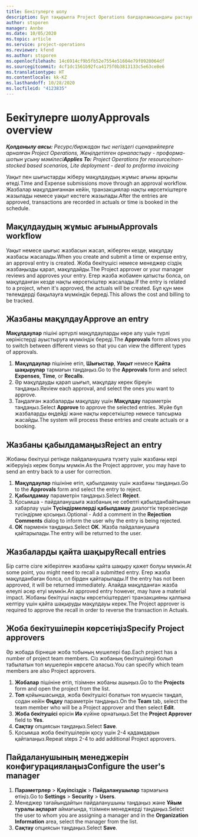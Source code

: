 ```yaml
---
title: Бекітулерге шолу
description: Бұл тақырыпта Project Operations бағдарламасындағы растаулармен жұмыс істеу туралы ақпарат берілген.
author: stsporen
manager: Annbe
ms.date: 10/05/2020
ms.topic: article
ms.service: project-operations
ms.reviewer: kfend
ms.author: stsporen
ms.openlocfilehash: 14c6914cf9b5fb52e7554e51604e79f0920064df
ms.sourcegitcommit: 4cf1dc1561b92fca4175f0b3813133c5e63ce8e6
ms.translationtype: HT
ms.contentlocale: kk-KZ
ms.lasthandoff: 10/28/2020
ms.locfileid: "4123835"
---
```

# <a name="approvals-overview"></a><span data-ttu-id="84918-103">Бекітулерге шолу</span><span class="sxs-lookup"><span data-stu-id="84918-103">Approvals overview</span></span>

<span data-ttu-id="84918-104">_**Қолданылу аясы:** Ресурс/биржадан тыс негіздегі сценарийлерге арналған Project Operations, Жеңілдетілген орналастыру - проформа-шотын ұсыну мәмілесі_</span><span class="sxs-lookup"><span data-stu-id="84918-104">_**Applies To:** Project Operations for resource/non-stocked based scenarios, Lite deployment - deal to proforma invoicing_</span></span>

<span data-ttu-id="84918-105">Уақыт пен шығыстарды жіберу мақұлдаудың жұмыс ағыны арқылы өтеді.</span><span class="sxs-lookup"><span data-stu-id="84918-105">Time and Expense submissions move through an approval workflow.</span></span> <span data-ttu-id="84918-106">Жазбалар мақұлданғаннан кейін, транзакциялар нақты көрсеткіштерге жазылады немесе уақыт кестеге жазылады.</span><span class="sxs-lookup"><span data-stu-id="84918-106">After the entries are approved, transactions are recorded in actuals or time is booked in the schedule.</span></span>

## <a name="approvals-workflow"></a><span data-ttu-id="84918-107">Мақұлдаудың жұмыс ағыны</span><span class="sxs-lookup"><span data-stu-id="84918-107">Approvals workflow</span></span>
<span data-ttu-id="84918-108">Уақыт немесе шығыс жазбасын жасап, жіберген кезде, мақұлдау жазбасы жасалады.</span><span class="sxs-lookup"><span data-stu-id="84918-108">When you create and submit a time or expense entry, an approval entry is created.</span></span> <span data-ttu-id="84918-109">Жоба бекітушісі немесе менеджер сіздің жазбаңызды қарап, мақұлдайды.</span><span class="sxs-lookup"><span data-stu-id="84918-109">The Project approver or your manager reviews and approves your entry.</span></span> <span data-ttu-id="84918-110">Егер жазба жобамен қатысты болса, ол мақұлданған кезде нақты көрсеткіштер жасалады.</span><span class="sxs-lookup"><span data-stu-id="84918-110">If the entry is related to a project, when it's approved, the actuals will be created.</span></span> <span data-ttu-id="84918-111">Бұл құн мен төлемдерді бақылауға мүмкіндік береді.</span><span class="sxs-lookup"><span data-stu-id="84918-111">This allows the cost and billing to be tracked.</span></span> 

## <a name="approve-an-entry"></a><span data-ttu-id="84918-112">Жазбаны мақұлдау</span><span class="sxs-lookup"><span data-stu-id="84918-112">Approve an entry</span></span>
<span data-ttu-id="84918-113">**Мақұлдаулар** пішіні әртүрлі мақұлдауларды көре алу үшін түрлі көріністерді ауыстыруға мүмкіндік береді.</span><span class="sxs-lookup"><span data-stu-id="84918-113">The **Approvals** form allows you to switch between different views so that you can view the different types of approvals.</span></span>
  
1. <span data-ttu-id="84918-114">**Мақұлдаулар** пішініне өтіп, **Шығыстар**, **Уақыт** немесе **Қайта шақырулар** тармағын таңдаңыз.</span><span class="sxs-lookup"><span data-stu-id="84918-114">Go to the **Approvals** form and select **Expenses**, **Time**, or **Recalls**.</span></span>
2. <span data-ttu-id="84918-115">Әр мақұлдауды қарап шығып, мақұлдау керек біреуін таңдаңыз.</span><span class="sxs-lookup"><span data-stu-id="84918-115">Review each approval, and select the ones you want to approve.</span></span>
3. <span data-ttu-id="84918-116">Таңдалған жазбаларды мақұлдау үшін **Мақұлдау** параметрін таңдаңыз.</span><span class="sxs-lookup"><span data-stu-id="84918-116">Select **Approve** to approve the selected entries.</span></span>
<span data-ttu-id="84918-117">Жүйе бұл жазбаларды өңдейді және нақты көрсеткіштер немесе тапсырма жасайды.</span><span class="sxs-lookup"><span data-stu-id="84918-117">The system will process these entries and create actuals or a booking.</span></span>

## <a name="reject-an-entry"></a><span data-ttu-id="84918-118">Жазбаны қабылдамаңыз</span><span class="sxs-lookup"><span data-stu-id="84918-118">Reject an entry</span></span>
<span data-ttu-id="84918-119">Жобаны бекітуші ретінде пайдаланушыға түзету үшін жазбаны кері жіберуіңіз керек болуы мүмкін.</span><span class="sxs-lookup"><span data-stu-id="84918-119">As the Project approver, you may have to send an entry back to a user for correction.</span></span>
  
1. <span data-ttu-id="84918-120">**Мақұлдаулар** пішініне өтіп, қабылдамау үшін жазбаны таңдаңыз.</span><span class="sxs-lookup"><span data-stu-id="84918-120">Go to the **Approvals** form and select the entry to reject.</span></span> 
2. <span data-ttu-id="84918-121">**Қабылдамау** параметрін таңдаңыз.</span><span class="sxs-lookup"><span data-stu-id="84918-121">Select **Reject**.</span></span>
3. <span data-ttu-id="84918-122">Қосымша - пайдаланушыға жазбаның не себепті қабылданбайтынын хабарлау үшін **Түсіндірмелерді қабылдамау** диалогтік терезесінде түсіндірме қосыңыз.</span><span class="sxs-lookup"><span data-stu-id="84918-122">Optional - Add a comment in the **Rejection Comments** dialog to inform the user why the entry is being rejected.</span></span>
4. <span data-ttu-id="84918-123">**OK** пәрменін таңдаңыз.</span><span class="sxs-lookup"><span data-stu-id="84918-123">Select **OK**.</span></span> <span data-ttu-id="84918-124">Жазба пайдаланушыға қайтарылады.</span><span class="sxs-lookup"><span data-stu-id="84918-124">The entry will be returned to the user.</span></span>
  
## <a name="recall-entries"></a><span data-ttu-id="84918-125">Жазбаларды қайта шақыру</span><span class="sxs-lookup"><span data-stu-id="84918-125">Recall entries</span></span>
<span data-ttu-id="84918-126">Бір сәтте сізге жіберілген жазбаны қайта шақыру қажет болуы мүмкін.</span><span class="sxs-lookup"><span data-stu-id="84918-126">At some point, you might need to recall a submitted entry.</span></span> <span data-ttu-id="84918-127">Егер жазба мақұлданбаған болса, ол бірден қайтарылады.</span><span class="sxs-lookup"><span data-stu-id="84918-127">If the entry has not been approved, it will be returned immediately.</span></span> <span data-ttu-id="84918-128">Алайда мақұлданған жазба елеулі әсер етуі мүмкін.</span><span class="sxs-lookup"><span data-stu-id="84918-128">An approved entry however, may have a material impact.</span></span> <span data-ttu-id="84918-129">Жобаны бекітуші нақты көрсеткіштердегі транзакцияны қалпына келтіру үшін қайта шақыруды мақұлдауы керек.</span><span class="sxs-lookup"><span data-stu-id="84918-129">The Project approver is required to approve the recall in order to reverse the transaction in Actuals.</span></span>

## <a name="specify-project-approvers"></a><span data-ttu-id="84918-130">Жоба бекітушілерін көрсетіңіз</span><span class="sxs-lookup"><span data-stu-id="84918-130">Specify Project approvers</span></span>
<span data-ttu-id="84918-131">Әр жобада бірнеше жоба тобының мүшелері бар.</span><span class="sxs-lookup"><span data-stu-id="84918-131">Each project has a number of project team members.</span></span> <span data-ttu-id="84918-132">Сіз жобаның бекітушілері болып табылатын топ мүшелерін көрсете аласыз.</span><span class="sxs-lookup"><span data-stu-id="84918-132">You can specify which team members are also Project approvers.</span></span>

1. <span data-ttu-id="84918-133">**Жобалар** пішініне өтіп, тізімнен жобаны ашыңыз.</span><span class="sxs-lookup"><span data-stu-id="84918-133">Go to the **Projects** form and open the project from the list.</span></span>
2. <span data-ttu-id="84918-134">**Топ** қойыншасында, жоба бекітушісі болатын топ мүшесін таңдап, содан кейін **Өңдеу** параметрін таңдаңыз.</span><span class="sxs-lookup"><span data-stu-id="84918-134">On the **Team** tab, select the team member who will be a Project approver and then select **Edit**.</span></span>
3. <span data-ttu-id="84918-135">**Жоба бекітушісі** өрісін **Иә** күйіне орнатыңыз.</span><span class="sxs-lookup"><span data-stu-id="84918-135">Set the **Project Approver** field to **Yes**.</span></span>
4. <span data-ttu-id="84918-136">**Сақтау** опциясын таңдаңыз.</span><span class="sxs-lookup"><span data-stu-id="84918-136">Select **Save**.</span></span>
5. <span data-ttu-id="84918-137">Қосымша жоба бекітушілерін қосу үшін 2-4 қадамдарын қайталаңыз.</span><span class="sxs-lookup"><span data-stu-id="84918-137">Repeat steps 2-4 to add additional Project approvers.</span></span>

## <a name="configure-the-users-manager"></a><span data-ttu-id="84918-138">Пайдаланушының менеджерін конфигурациялаңыз</span><span class="sxs-lookup"><span data-stu-id="84918-138">Configure the user's manager</span></span>

1. <span data-ttu-id="84918-139">**Параметрлер** > **Қауіпсіздік** > **Пайдаланушылар** тармағына өтіңіз.</span><span class="sxs-lookup"><span data-stu-id="84918-139">Go to **Settings** > **Security** > **Users**.</span></span>
2. <span data-ttu-id="84918-140">Менеджер тағайындайтын пайдаланушыны таңдаңыз және **Ұйым туралы ақпарат** аймағында, тізімнен менеджерді таңдаңыз.</span><span class="sxs-lookup"><span data-stu-id="84918-140">Select the user to whom you are assigning a manager and in the **Organization Information** area, select the manager from the list.</span></span> 
3. <span data-ttu-id="84918-141">**Сақтау** опциясын таңдаңыз.</span><span class="sxs-lookup"><span data-stu-id="84918-141">Select **Save**.</span></span>


